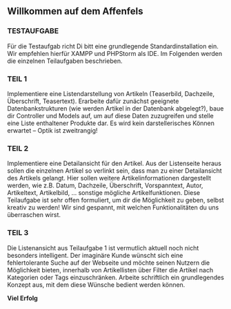 ## Willkommen auf dem Affenfels

### TESTAUFGABE
Für die Testaufgab richt Di bitt eine grundlegende Standardinstallation ein. Wir empfehlen hierfür XAMPP und PHPStorm als
IDE.
Im Folgenden werden die einzelnen Teilaufgaben beschrieben.


### TEIL 1
Implementiere eine Listendarstellung von Artikeln (Teaserbild,
Dachzeile, Überschrift, Teasertext). Erarbeite dafür zunächst geeignete
Datenbankstrukturen (wie werden Artikel in der Datenbank abgelegt?),
baue dir Controller und Models auf, um auf diese Daten zuzugreifen und
stelle eine Liste enthaltener Produkte dar.
Es wird kein darstellerisches Können erwartet – Optik ist zweitrangig!


### TEIL 2
Implementiere eine Detailansicht für den Artikel. Aus der Listenseite
heraus sollen die einzelnen Artikel so verlinkt sein, dass man zu einer
Detailansicht des Artikels gelangt.
Hier sollen weitere Artikelinformationen dargestellt werden, wie z.B.
Datum,
Dachzeile,
Überschrift,
Vorspanntext,
Autor,
Artikeltext,
Artikelbild, ... sonstige mögliche Artikelfunktionen.
Diese Teilaufgabe ist sehr offen formuliert, um dir die Möglichkeit zu
geben, selbst kreativ zu werden! Wir sind gespannt, mit welchen
Funktionalitäten du uns überraschen wirst.


### TEIL 3
Die Listenansicht aus Teilaufgabe 1 ist vermutlich aktuell noch nicht
besonders
intelligent.
Der
imaginäre
Kunde
wünscht
sich
eine
fehlertolerante Suche auf der Webseite und möchte seinen Nutzern die
Möglichkeit bieten, innerhalb von Artikellisten über Filter die Artikel
nach Kategorien oder Tags einzuschränken.
Arbeite schriftlich ein grundlegendes Konzept aus, mit dem diese
Wünsche bedient werden können.


__Viel Erfolg__
